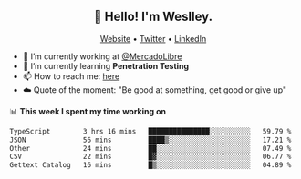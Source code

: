 <h2 align="center">👋 Hello! I'm Weslley.</h2>
<p align="center">
  <a href="http://weslleyneri.com.br">Website</a> •
  <a href="https://twitter.com/Weslley_Neri">Twitter</a> •
  <a href="https://www.linkedin.com/in/weslley-neri-3658908b">LinkedIn</a>
</p>


- 🔭 I’m currently working at [@MercadoLibre](https://github.com/mercadolibre)
- 🌱 I’m currently learning **Penetration Testing**
- 📫 How to reach me: [here](mailto:weslley39@gmail.com)
- ☁️ Quote of the moment: "Be good at something, get good or give up"

📊 **This week I spent my time working on**
<!--START_SECTION:waka-->

```txt
TypeScript        3 hrs 16 mins   ███████████████░░░░░░░░░░   59.79 %
JSON              56 mins         ████▒░░░░░░░░░░░░░░░░░░░░   17.21 %
Other             24 mins         ██░░░░░░░░░░░░░░░░░░░░░░░   07.49 %
CSV               22 mins         █▓░░░░░░░░░░░░░░░░░░░░░░░   06.77 %
Gettext Catalog   16 mins         █▒░░░░░░░░░░░░░░░░░░░░░░░   04.89 %
```

<!--END_SECTION:waka-->

<!-- Inspired by https://github.com/gruselhaus/gruselhaus -->